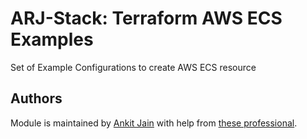 # ARJ-Stack: Terraform AWS ECS Examples

Set of Example Configurations to create AWS ECS resource


## Authors

Module is maintained by [Ankit Jain](https://github.com/ankit-jn) with help from [these professional](https://github.com/arjstack/terraform-aws-examples/graphs/contributors).

